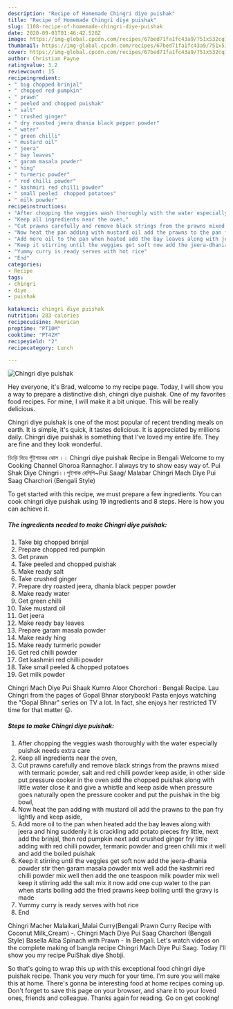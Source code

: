 ```yaml
---
description: "Recipe of Homemade Chingri diye puishak"
title: "Recipe of Homemade Chingri diye puishak"
slug: 1108-recipe-of-homemade-chingri-diye-puishak
date: 2020-09-01T01:46:42.528Z
image: https://img-global.cpcdn.com/recipes/67bed71fa1fc43a9/751x532cq70/chingri-diye-puishak-recipe-main-photo.jpg
thumbnail: https://img-global.cpcdn.com/recipes/67bed71fa1fc43a9/751x532cq70/chingri-diye-puishak-recipe-main-photo.jpg
cover: https://img-global.cpcdn.com/recipes/67bed71fa1fc43a9/751x532cq70/chingri-diye-puishak-recipe-main-photo.jpg
author: Christian Payne
ratingvalue: 3.2
reviewcount: 15
recipeingredient:
- " big chopped brinjal"
- " chopped red pumpkin"
- " prawn"
- " peeled and chopped puishak"
- " salt"
- " crushed ginger"
- " dry roasted jeera dhania black pepper powder"
- " water"
- " green chilli"
- " mustard oil"
- " jeera"
- " bay leaves"
- " garam masala powder"
- " hing"
- " turmeric powder"
- " red chilli powder"
- " kashmiri red chilli powder"
- " small peeled  chopped potatoes"
- " milk powder"
recipeinstructions:
- "After chopping the veggies wash thoroughly with the water especially puishsk needs extra care"
- "Keep all ingredients near the oven,"
- "Cut prawns carefully and remove black strings from the prawns mixed with termaric powder, salt and red chilli powder keep aside, in other side put pressure cooker in the oven add the chopped puishak along with little water close it and give a whistle and keep aside when pressure goes naturally open the pressure cooker and put the puishak in the big bowl,"
- "Now heat the pan adding with mustard oil add the prawns to the pan fry lightly and keep aside,"
- "Add more oil to the pan when heated add the bay leaves along with jeera and hing suddenly it is crackling add potato pieces fry little, next add the brinjal, then red pumpkin next add crushed ginger fry little adding with red chilli powder, termaric powder and green chilli mix it well and add the boiled puishak"
- "Keep it stirring until the veggies get soft now add the jeera-dhania powder stir then garam masala powder mix well add the kashmiri red chilli powder mix well then add the one teaspoon milk powder mix well keep it stirring add the salt mix it now add one cup water to the pan when starts boiling add the fried prawns keep boiling until the gravy is made"
- "Yummy curry is ready serves with hot rice"
- "End"
categories:
- Recipe
tags:
- chingri
- diye
- puishak

katakunci: chingri diye puishak 
nutrition: 283 calories
recipecuisine: American
preptime: "PT10M"
cooktime: "PT42M"
recipeyield: "2"
recipecategory: Lunch

---
```



![Chingri diye puishak](https://img-global.cpcdn.com/recipes/67bed71fa1fc43a9/751x532cq70/chingri-diye-puishak-recipe-main-photo.jpg)

Hey everyone, it's Brad, welcome to my recipe page. Today, I will show you a way to prepare a distinctive dish, chingri diye puishak. One of my favorites food recipes. For mine, I will make it a bit unique. This will be really delicious.

Chingri diye puishak is one of the most popular of recent trending meals on earth. It is simple, it's quick, it tastes delicious. It is appreciated by millions daily. Chingri diye puishak is something that I've loved my entire life. They are fine and they look wonderful.

চিংড়ি দিয়ে পুঁইশাকের ঝোল ।। Chingri diye puishak Recipe in Bengali Welcome to my Cooking Channel Ghoroa Rannaghor. I always try to show easy way of. Pui Shak Diye Chingri।।পুইশাক রেসিপি~Pui Saag/ Malabar Chingri Mach Diye Pui Saag Charchori (Bengali Style)


To get started with this recipe, we must prepare a few ingredients. You can cook chingri diye puishak using 19 ingredients and 8 steps. Here is how you can achieve it.

<!--inarticleads1-->

##### The ingredients needed to make Chingri diye puishak:

1. Take  big chopped brinjal
1. Prepare  chopped red pumpkin
1. Get  prawn
1. Take  peeled and chopped puishak
1. Make ready  salt
1. Take  crushed ginger
1. Prepare  dry roasted jeera, dhania black pepper powder
1. Make ready  water
1. Get  green chilli
1. Take  mustard oil
1. Get  jeera
1. Make ready  bay leaves
1. Prepare  garam masala powder
1. Make ready  hing
1. Make ready  turmeric powder
1. Get  red chilli powder
1. Get  kashmiri red chilli powder
1. Take  small peeled &amp; chopped potatoes
1. Get  milk powder


Chingri Mach Diye Pui Shaak Kumro Aloor Chorchori : Bengali Recipe. Lau Chingri from the pages of Gopal Bhnar storybook! Pasta enjoys watching the &#34;Gopal Bhnar&#34; series on TV a lot. In fact, she enjoys her restricted TV time for that matter 😛. 

<!--inarticleads2-->

##### Steps to make Chingri diye puishak:

1. After chopping the veggies wash thoroughly with the water especially puishsk needs extra care
1. Keep all ingredients near the oven,
1. Cut prawns carefully and remove black strings from the prawns mixed with termaric powder, salt and red chilli powder keep aside, in other side put pressure cooker in the oven add the chopped puishak along with little water close it and give a whistle and keep aside when pressure goes naturally open the pressure cooker and put the puishak in the big bowl,
1. Now heat the pan adding with mustard oil add the prawns to the pan fry lightly and keep aside,
1. Add more oil to the pan when heated add the bay leaves along with jeera and hing suddenly it is crackling add potato pieces fry little, next add the brinjal, then red pumpkin next add crushed ginger fry little adding with red chilli powder, termaric powder and green chilli mix it well and add the boiled puishak
1. Keep it stirring until the veggies get soft now add the jeera-dhania powder stir then garam masala powder mix well add the kashmiri red chilli powder mix well then add the one teaspoon milk powder mix well keep it stirring add the salt mix it now add one cup water to the pan when starts boiling add the fried prawns keep boiling until the gravy is made
1. Yummy curry is ready serves with hot rice
1. End


Chingri Macher Malaikari_Malai Curry(Bengali Prawn Curry Recipe with Coconut Milk_Cream) -. Chingri Mach Diye Pui Saag Charchori (Bengali Style) Basella Alba Spinach with Prawn - In Bengali. Let&#39;s watch videos on the complete making of bangla recipe Chingri Mach Diye Pui Saag. Today I&#39;ll show you my recipe PuiShak diye Shobji. 

So that's going to wrap this up with this exceptional food chingri diye puishak recipe. Thank you very much for your time. I'm sure you will make this at home. There's gonna be interesting food at home recipes coming up. Don't forget to save this page on your browser, and share it to your loved ones, friends and colleague. Thanks again for reading. Go on get cooking!
